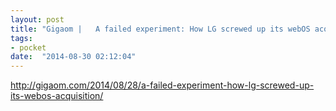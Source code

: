 ```yaml
---
layout: post
title: "Gigaom |   A failed experiment: How LG screwed up its webOS acquisition"
tags:
- pocket
date:  "2014-08-30 02:12:04"
---
```


http://gigaom.com/2014/08/28/a-failed-experiment-how-lg-screwed-up-its-webos-acquisition/

